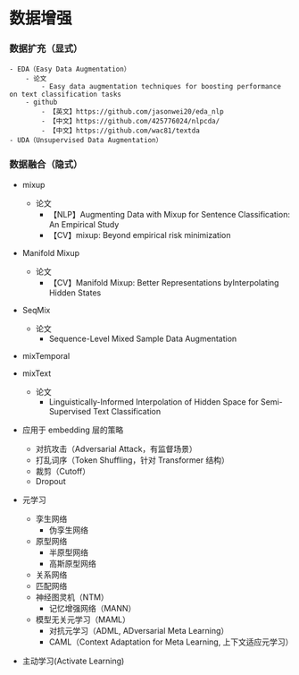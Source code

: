 数据增强
===

### 数据扩充（显式）
    - EDA（Easy Data Augmentation）
        - 论文
            - Easy data augmentation techniques for boosting performance on text classification tasks
        - github
            - 【英文】https://github.com/jasonwei20/eda_nlp
            - 【中文】https://github.com/425776024/nlpcda/
            - 【中文】https://github.com/wac81/textda
    - UDA（Unsupervised Data Augmentation）

### 数据融合（隐式）
- mixup
    - 论文
        - 【NLP】Augmenting Data with Mixup for Sentence Classification: An Empirical Study
        - 【CV】mixup: Beyond empirical risk minimization
- Manifold Mixup 
    - 论文
        - 【CV】Manifold Mixup: Better Representations byInterpolating Hidden States
- SeqMix
    - 论文
        - Sequence-Level Mixed Sample Data Augmentation
- mixTemporal
- mixText
    - 论文
        - Linguistically-Informed Interpolation of Hidden Space for Semi-Supervised Text Classification
- 应用于 embedding 层的策略
    > 
    - 对抗攻击（Adversarial Attack，有监督场景）
    - 打乱词序（Token Shuffling，针对 Transformer 结构）
    - 裁剪（Cutoff）
    - Dropout
    

- 元学习
    - 孪生网络
        - 伪孪生网络
    - 原型网络
        - 半原型网络
        - 高斯原型网络
    - 关系网络
    - 匹配网络
    - 神经图灵机（NTM）
        - 记忆增强网络（MANN）
    - 模型无关元学习（MAML）
        - 对抗元学习（ADML, ADversarial Meta Learning）
        - CAML（Context Adaptation for Meta Learning, 上下文适应元学习）

- 主动学习(Activate Learning)

